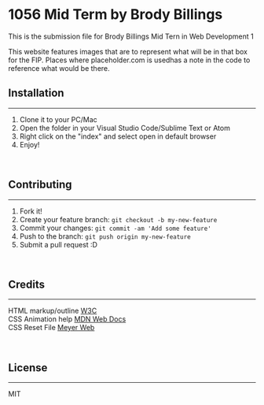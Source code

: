 # 1056 Mid Term by Brody Billings

This is the submission file for Brody Billings Mid Tern in Web Development 1
<br>

This website features images that are to represent what will be in that box for the FIP. 
Places where placeholder.com is usedhas a note in the code to reference what would be there.

## Installation
***
1. Clone it to your PC/Mac
2. Open the folder in your Visual Studio Code/Sublime Text or Atom
3. Right click on the "index" and select open in default browser
4. Enjoy!

<br>

## Contributing
***

1. Fork it!
2. Create your feature branch: `git checkout -b my-new-feature`
3. Commit your changes: `git commit -am 'Add some feature'`
4. Push to the branch: `git push origin my-new-feature`
5. Submit a pull request :D

<br>

## Credits
***
HTML markup/outline [W3C](https://validator.w3.org/)
<br> 
CSS Animation help [MDN Web Docs](https://developer.mozilla.org/en-US/)
<br> 
CSS Reset File [Meyer Web](http://meyerweb.com/eric/tools/css/reset/)

<br>

## License
***
MIT